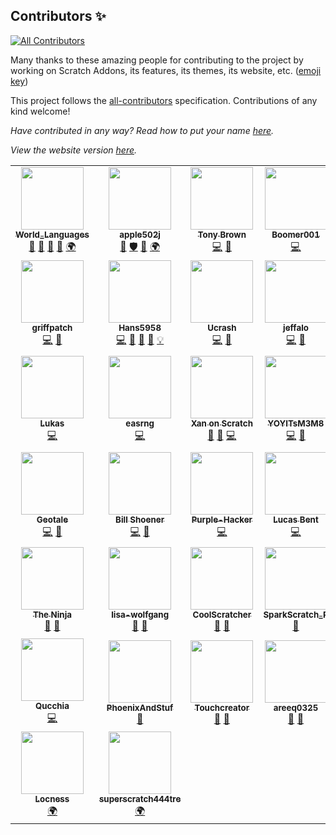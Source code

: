 ## Contributors ✨
<!-- ALL-CONTRIBUTORS-BADGE:START - Do not remove or modify this section -->
[![All Contributors](https://img.shields.io/badge/all_contributors-44-orange.svg?style=flat-square)](#contributors-)
<!-- ALL-CONTRIBUTORS-BADGE:END -->

Many thanks to these amazing people for contributing to the project by working on Scratch Addons, its features, its themes, its website, etc. ([emoji key](https://allcontributors.org/docs/en/emoji-key))

This project follows the [all-contributors](https://github.com/all-contributors/all-contributors) specification. Contributions of any kind welcome!

*Have contributed in any way? Read how to put your name [here](https://github.com/ScratchAddons/contributors/issue/12).*

*View the website version [here](https://scratchaddons.com/contributors).*

<!-- ALL-CONTRIBUTORS-LIST:START - Do not remove or modify this section -->
<!-- prettier-ignore-start -->
<!-- markdownlint-disable -->
<table>
  <tr>
    <td align="center"><a href="https://github.com/WorldLanguages"><img src="https://avatars1.githubusercontent.com/u/17484114?v=4" width="100px;" alt=""/><br /><sub><b>World_Languages</b></sub></a><br /><a href="#projectManagement-WorldLanguages" title="Project Management">📆</a> <a href="#maintenance-WorldLanguages" title="Maintenance">🚧</a> <a href="#ideas-WorldLanguages" title="Ideas, Planning, & Feedback">🤔</a> <a href="#business-WorldLanguages" title="Business development">💼</a> <a href="#translation-WorldLanguages" title="Translation">🌍</a></td>
    <td align="center"><a href="https://github.com/apple502j"><img src="https://avatars1.githubusercontent.com/u/33279053?v=4" width="100px;" alt=""/><br /><sub><b>apple502j</b></sub></a><br /><a href="#maintenance-apple502j" title="Maintenance">🚧</a> <a href="#security-apple502j" title="Security">🛡️</a> <a href="https://github.com/ScratchAddons/contributors/issues?q=author%3Aapple502j" title="Bug reports">🐛</a> <a href="#translation-apple502j" title="Translation">🌍</a></td>
    <td align="center"><a href="https://scratch.mit.edu/users/TonyBrown148/"><img src="https://avatars1.githubusercontent.com/u/28220642?v=4" width="100px;" alt=""/><br /><sub><b>Tony Brown</b></sub></a><br /><a href="https://github.com/ScratchAddons/contributors/commits?author=tb148" title="Code">💻</a> <a href="#tool-tb148" title="Tools">🔧</a></td>
    <td align="center"><a href="https://scratch.mit.edu/users/Boomer001/"><img src="https://avatars0.githubusercontent.com/u/60622217?v=4" width="100px;" alt=""/><br /><sub><b>Boomer001</b></sub></a><br /><a href="https://github.com/ScratchAddons/contributors/commits?author=BoomerScratch" title="Code">💻</a></td>
    <td align="center"><a href="https://github.com/Explosion-Scratch"><img src="https://avatars0.githubusercontent.com/u/61319150?v=4" width="100px;" alt=""/><br /><sub><b>--Explosion--</b></sub></a><br /><a href="https://github.com/ScratchAddons/contributors/commits?author=Explosion-Scratch" title="Code">💻</a> <a href="https://github.com/ScratchAddons/contributors/commits?author=Explosion-Scratch" title="Documentation">📖</a> <a href="#ideas-Explosion-Scratch" title="Ideas, Planning, & Feedback">🤔</a> <a href="https://github.com/ScratchAddons/contributors/issues?q=author%3AExplosion-Scratch" title="Bug reports">🐛</a></td>
    <td align="center"><a href="https://github.com/GrahamSH-LLK"><img src="https://avatars0.githubusercontent.com/u/64214252?v=4" width="100px;" alt=""/><br /><sub><b>GrahamSH</b></sub></a><br /><a href="https://github.com/ScratchAddons/contributors/commits?author=GrahamSH-LLK" title="Code">💻</a> <a href="#ideas-GrahamSH-LLK" title="Ideas, Planning, & Feedback">🤔</a> <a href="https://github.com/ScratchAddons/contributors/commits?author=GrahamSH-LLK" title="Documentation">📖</a> <a href="#design-GrahamSH-LLK" title="Design">🎨</a></td>
    <td align="center"><a href="https://scratch.mit.edu/users/Maximouse"><img src="https://avatars1.githubusercontent.com/u/51849865?v=4" width="100px;" alt=""/><br /><sub><b>MaxiMouse</b></sub></a><br /><a href="https://github.com/ScratchAddons/contributors/commits?author=mxmou" title="Code">💻</a> <a href="#example-mxmou" title="Examples">💡</a></td>
  </tr>
  <tr>
    <td align="center"><a href="https://github.com/griffpatch"><img src="https://avatars2.githubusercontent.com/u/6737342?v=4" width="100px;" alt=""/><br /><sub><b>griffpatch</b></sub></a><br /><a href="https://github.com/ScratchAddons/contributors/commits?author=griffpatch" title="Code">💻</a> <a href="#business-griffpatch" title="Business development">💼</a></td>
    <td align="center"><a href="https://github.com/Hans5958"><img src="https://avatars1.githubusercontent.com/u/11584103?v=4" width="100px;" alt=""/><br /><sub><b>Hans5958</b></sub></a><br /><a href="https://github.com/ScratchAddons/contributors/commits?author=Hans5958" title="Code">💻</a> <a href="https://github.com/ScratchAddons/contributors/commits?author=Hans5958" title="Documentation">📖</a> <a href="#ideas-Hans5958" title="Ideas, Planning, & Feedback">🤔</a> <a href="#tool-Hans5958" title="Tools">🔧</a> <a href="#example-Hans5958" title="Examples">💡</a></td>
    <td align="center"><a href="https://github.com/GDUcrash"><img src="https://avatars2.githubusercontent.com/u/35695734?v=4" width="100px;" alt=""/><br /><sub><b>Ucrash</b></sub></a><br /><a href="https://github.com/ScratchAddons/contributors/commits?author=GDUcrash" title="Code">💻</a> <a href="#design-GDUcrash" title="Design">🎨</a></td>
    <td align="center"><a href="https://github.com/jeffalo"><img src="https://avatars0.githubusercontent.com/u/40470736?v=4" width="100px;" alt=""/><br /><sub><b>jeffalo</b></sub></a><br /><a href="https://github.com/ScratchAddons/contributors/commits?author=jeffalo" title="Code">💻</a> <a href="#ideas-jeffalo" title="Ideas, Planning, & Feedback">🤔</a></td>
    <td align="center"><a href="https://github.com/GarboMuffin"><img src="https://avatars1.githubusercontent.com/u/33787854?v=4" width="100px;" alt=""/><br /><sub><b>Thomas Weber</b></sub></a><br /><a href="https://github.com/ScratchAddons/contributors/commits?author=GarboMuffin" title="Code">💻</a></td>
    <td align="center"><a href="https://git.ed1.club/"><img src="https://avatars3.githubusercontent.com/u/9948030?v=4" width="100px;" alt=""/><br /><sub><b>(quasar) nebula</b></sub></a><br /><a href="https://github.com/ScratchAddons/contributors/commits?author=towerofnix" title="Code">💻</a></td>
    <td align="center"><a href="https://github.com/NoobTracker"><img src="https://avatars0.githubusercontent.com/u/63962365?v=4" width="100px;" alt=""/><br /><sub><b>NoobTracker</b></sub></a><br /><a href="https://github.com/ScratchAddons/contributors/commits?author=NoobTracker" title="Code">💻</a> <a href="#ideas-NoobTracker" title="Ideas, Planning, & Feedback">🤔</a></td>
  </tr>
  <tr>
    <td align="center"><a href="https://holliger.me/"><img src="https://avatars0.githubusercontent.com/u/14064434?v=4" width="100px;" alt=""/><br /><sub><b>Lukas</b></sub></a><br /><a href="https://github.com/ScratchAddons/contributors/commits?author=lholliger" title="Code">💻</a></td>
    <td align="center"><a href="https://easrng-blag.glitch.me/"><img src="https://avatars0.githubusercontent.com/u/23086727?v=4" width="100px;" alt=""/><br /><sub><b>easrng</b></sub></a><br /><a href="https://github.com/ScratchAddons/contributors/commits?author=easrng" title="Code">💻</a></td>
    <td align="center"><a href="https://github.com/Ani-Xan"><img src="https://avatars1.githubusercontent.com/u/57809064?v=4" width="100px;" alt=""/><br /><sub><b>Xan on Scratch</b></sub></a><br /><a href="https://github.com/ScratchAddons/contributors/issues?q=author%3AAni-Xan" title="Bug reports">🐛</a> <a href="#ideas-Ani-Xan" title="Ideas, Planning, & Feedback">🤔</a> <a href="https://github.com/ScratchAddons/contributors/commits?author=Ani-Xan" title="Code">💻</a></td>
    <td align="center"><a href="https://yoyitsm3m8.github.io/"><img src="https://avatars0.githubusercontent.com/u/49005044?v=4" width="100px;" alt=""/><br /><sub><b>YOYITsM3M8</b></sub></a><br /><a href="https://github.com/ScratchAddons/contributors/commits?author=YOYITsM3M8" title="Code">💻</a> <a href="#ideas-YOYITsM3M8" title="Ideas, Planning, & Feedback">🤔</a></td>
    <td align="center"><a href="https://github.com/Platinum-Phoenix"><img src="https://avatars3.githubusercontent.com/u/54418727?v=4" width="100px;" alt=""/><br /><sub><b>Platinum Phoenix</b></sub></a><br /><a href="#ideas-Platinum-Phoenix" title="Ideas, Planning, & Feedback">🤔</a></td>
    <td align="center"><a href="https://github.com/scratchusernamemrtbts"><img src="https://avatars0.githubusercontent.com/u/66320961?v=4" width="100px;" alt=""/><br /><sub><b>meepooh</b></sub></a><br /><a href="#ideas-scratchusernamemrtbts" title="Ideas, Planning, & Feedback">🤔</a> <a href="https://github.com/ScratchAddons/contributors/issues?q=author%3Ascratchusernamemrtbts" title="Bug reports">🐛</a></td>
    <td align="center"><a href="https://github.com/DroneBetter"><img src="https://avatars3.githubusercontent.com/u/58664547?v=4" width="100px;" alt=""/><br /><sub><b>DroneBetter</b></sub></a><br /><a href="#ideas-DroneBetter" title="Ideas, Planning, & Feedback">🤔</a></td>
  </tr>
  <tr>
    <td align="center"><a href="https://github.com/Geotale"><img src="https://avatars2.githubusercontent.com/u/72356786?v=4" width="100px;" alt=""/><br /><sub><b>Geotale</b></sub></a><br /><a href="https://github.com/ScratchAddons/contributors/commits?author=Geotale" title="Code">💻</a> <a href="#ideas-Geotale" title="Ideas, Planning, & Feedback">🤔</a></td>
    <td align="center"><a href="https://twitter.com/zenithrogue"><img src="https://avatars0.githubusercontent.com/u/11393734?v=4" width="100px;" alt=""/><br /><sub><b>Bill Shoener</b></sub></a><br /><a href="https://github.com/ScratchAddons/contributors/commits?author=ZenithRogue" title="Code">💻</a> <a href="#ideas-ZenithRogue" title="Ideas, Planning, & Feedback">🤔</a></td>
    <td align="center"><a href="https://github.com/Purple-Hacker"><img src="https://avatars2.githubusercontent.com/u/63299718?v=4" width="100px;" alt=""/><br /><sub><b>Purple-Hacker</b></sub></a><br /><a href="https://github.com/ScratchAddons/contributors/commits?author=Purple-Hacker" title="Code">💻</a></td>
    <td align="center"><a href="https://github.com/lucasBent"><img src="https://avatars2.githubusercontent.com/u/49736712?v=4" width="100px;" alt=""/><br /><sub><b>Lucas Bent</b></sub></a><br /><a href="https://github.com/ScratchAddons/contributors/commits?author=lucasBent" title="Code">💻</a></td>
    <td align="center"><a href="https://github.com/TheColaber"><img src="https://avatars3.githubusercontent.com/u/72760579?v=4" width="100px;" alt=""/><br /><sub><b>TheColaber</b></sub></a><br /><a href="https://github.com/ScratchAddons/contributors/commits?author=TheColaber" title="Code">💻</a> <a href="#example-TheColaber" title="Examples">💡</a></td>
    <td align="center"><a href="https://github.com/pufferfish101007"><img src="https://avatars1.githubusercontent.com/u/50246616?v=4" width="100px;" alt=""/><br /><sub><b>Pufferfish101007</b></sub></a><br /><a href="#ideas-pufferfish101007" title="Ideas, Planning, & Feedback">🤔</a> <a href="https://github.com/ScratchAddons/contributors/commits?author=pufferfish101007" title="Code">💻</a> <a href="https://github.com/ScratchAddons/contributors/issues?q=author%3Apufferfish101007" title="Bug reports">🐛</a></td>
    <td align="center"><a href="https://github.com/MasimbaTheHuman"><img src="https://avatars3.githubusercontent.com/u/64666021?v=4" width="100px;" alt=""/><br /><sub><b>MasimbaTheHuman</b></sub></a><br /><a href="#ideas-MasimbaTheHuman" title="Ideas, Planning, & Feedback">🤔</a> <a href="https://github.com/ScratchAddons/contributors/issues?q=author%3AMasimbaTheHuman" title="Bug reports">🐛</a></td>
  </tr>
  <tr>
    <td align="center"><a href="http://thebugsquash.wixsite.com/samuraininja"><img src="https://avatars0.githubusercontent.com/u/69609060?v=4" width="100px;" alt=""/><br /><sub><b>The Ninja</b></sub></a><br /><a href="#ideas-samuraininja360" title="Ideas, Planning, & Feedback">🤔</a> <a href="https://github.com/ScratchAddons/contributors/issues?q=author%3Asamuraininja360" title="Bug reports">🐛</a></td>
    <td align="center"><a href="http://scratch.mit.edu/users/lisa_wolfgang"><img src="https://avatars2.githubusercontent.com/u/43426138?v=4" width="100px;" alt=""/><br /><sub><b>lisa-wolfgang</b></sub></a><br /><a href="#ideas-lisa-wolfgang" title="Ideas, Planning, & Feedback">🤔</a> <a href="https://github.com/ScratchAddons/contributors/issues?q=author%3Alisa-wolfgang" title="Bug reports">🐛</a></td>
    <td align="center"><a href="http://kidcreatorsteam.com"><img src="https://avatars1.githubusercontent.com/u/65724251?v=4" width="100px;" alt=""/><br /><sub><b>CoolScratcher</b></sub></a><br /><a href="https://github.com/ScratchAddons/contributors/issues?q=author%3ACool-Scratcher" title="Bug reports">🐛</a> <a href="#ideas-Cool-Scratcher" title="Ideas, Planning, & Feedback">🤔</a></td>
    <td align="center"><a href="https://scratch.mit.edu/users/SparkScratch_P/"><img src="https://avatars2.githubusercontent.com/u/73777108?v=4" width="100px;" alt=""/><br /><sub><b>SparkScratch_P</b></sub></a><br /><a href="#ideas-SparkScratch-P" title="Ideas, Planning, & Feedback">🤔</a></td>
    <td align="center"><a href="http://wgyt.tk"><img src="https://avatars3.githubusercontent.com/u/68466727?v=4" width="100px;" alt=""/><br /><sub><b>William (Wgyt)</b></sub></a><br /><a href="https://github.com/ScratchAddons/contributors/commits?author=wgyt735yt" title="Documentation">📖</a> <a href="https://github.com/ScratchAddons/contributors/issues?q=author%3Awgyt735yt" title="Bug reports">🐛</a></td>
    <td align="center"><a href="https://github.com/Mast3rGenius"><img src="https://avatars2.githubusercontent.com/u/50230324?v=4" width="100px;" alt=""/><br /><sub><b>Mast3rGenius</b></sub></a><br /><a href="https://github.com/ScratchAddons/contributors/commits?author=Mast3rGenius" title="Code">💻</a></td>
    <td align="center"><a href="http://daniel4scratch.wordpress.com"><img src="https://avatars3.githubusercontent.com/u/65277548?v=4" width="100px;" alt=""/><br /><sub><b>Daniel</b></sub></a><br /><a href="https://github.com/ScratchAddons/contributors/commits?author=Daniel4-Scratch" title="Code">💻</a></td>
  </tr>
  <tr>
    <td align="center"><a href="https://scratch.mit.edu/users/qucchia/"><img src="https://avatars3.githubusercontent.com/u/45072410?v=4" width="100px;" alt=""/><br /><sub><b>Qucchia</b></sub></a><br /><a href="https://github.com/ScratchAddons/contributors/commits?author=qucchia" title="Code">💻</a></td>
    <td align="center"><a href="https://github.com/PhoenixAndStuf"><img src="https://avatars3.githubusercontent.com/u/75099144?v=4" width="100px;" alt=""/><br /><sub><b>PhoenixAndStuf</b></sub></a><br /><a href="#ideas-PhoenixAndStuf" title="Ideas, Planning, & Feedback">🤔</a></td>
    <td align="center"><a href="https://github.com/Touchcreator"><img src="https://avatars2.githubusercontent.com/u/64277067?v=4" width="100px;" alt=""/><br /><sub><b>Touchcreator</b></sub></a><br /><a href="https://github.com/ScratchAddons/contributors/issues?q=author%3ATouchcreator" title="Bug reports">🐛</a> <a href="#ideas-Touchcreator" title="Ideas, Planning, & Feedback">🤔</a></td>
    <td align="center"><a href="https://github.com/areeq0325"><img src="https://avatars0.githubusercontent.com/u/69761212?v=4" width="100px;" alt=""/><br /><sub><b>areeq0325</b></sub></a><br /><a href="https://github.com/ScratchAddons/contributors/issues?q=author%3Aareeq0325" title="Bug reports">🐛</a> <a href="#ideas-areeq0325" title="Ideas, Planning, & Feedback">🤔</a></td>
    <td align="center"><a href="https://github.com/Marc92020"><img src="https://avatars2.githubusercontent.com/u/75702334?v=4" width="100px;" alt=""/><br /><sub><b>Marc92020</b></sub></a><br /><a href="https://github.com/ScratchAddons/contributors/issues?q=author%3AMarc92020" title="Bug reports">🐛</a></td>
    <td align="center"><a href="https://github.com/RustingRobot"><img src="https://avatars3.githubusercontent.com/u/50629201?v=4" width="100px;" alt=""/><br /><sub><b>RustingRobot</b></sub></a><br /><a href="#translation-RustingRobot" title="Translation">🌍</a></td>
    <td align="center"><a href="http://ahmetlii.github.io"><img src="https://avatars3.githubusercontent.com/u/63475369?v=4" width="100px;" alt=""/><br /><sub><b>Ahmet</b></sub></a><br /><a href="#translation-ahmetlii" title="Translation">🌍</a></td>
  </tr>
  <tr>
    <td align="center"><a href="https://locness.duckdns.org"><img src="https://avatars1.githubusercontent.com/u/37651007?v=4" width="100px;" alt=""/><br /><sub><b>Locness</b></sub></a><br /><a href="#translation-locness3" title="Translation">🌍</a></td>
    <td align="center"><a href="https://github.com/superscratch444tre"><img src="https://avatars1.githubusercontent.com/u/69812464?v=4" width="100px;" alt=""/><br /><sub><b>superscratch444tre</b></sub></a><br /><a href="#translation-superscratch444tre" title="Translation">🌍</a></td>
  </tr>
</table>

<!-- markdownlint-enable -->
<!-- prettier-ignore-end -->
<!-- ALL-CONTRIBUTORS-LIST:END -->
